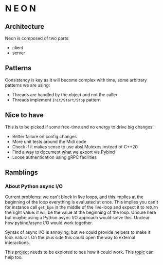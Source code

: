# N E O N

## Architecture

Neon is composed of two parts:

- client
- server

## Patterns

Consistency is key as it will become complex with time, some arbitrary
patterns we are using:

- Threads are handled by the object and not the caller
- Threads implement `Init/Start/Stop` pattern

## Nice to have

This is to be picked if some free-time and no energy to drive big
changes:

- Better failure on config changes
- More unit tests around the Midi code
- Check if it makes sense to use absl Mutexes instead of C++20
- Find a way to document what we export via Pybind
- Loose authentication using gRPC facilities

## Ramblings

### About Python async I/O

Current problems: we can't block in live loops, and this implies at
the beginning of the loop everything is evaluated at once. This
implies you can't for instance call `get_bpm` in the middle of the
live-loop and expect it to return the right value: it will be the
value at the beginning of the loop. Unsure here but maybe using a
Python async I/O approach would solve this. Unclear how pybind/async
I/O would work together.

Syntax of async I/O is annoying, but we could provide helpers to make
it look natural. On the plus side this could open the way to external
interactions.

This [project](https://github.com/DmitryKuk/asynchronizer/tree/master)
needs to be explored to see how it could work. This
[topic](https://stackoverflow.com/questions/71082517/integrate-embedded-python-asyncio-into-boostasio-event-loop)
can help too.
